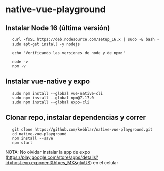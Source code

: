 # native-vue-playground

## Instalar Node 16 (última versión)
```
   curl -fsSL https://deb.nodesource.com/setup_16.x | sudo -E bash -
   sudo apt-get install -y nodejs
   
   echo "Verificando las versiones de node y de npm:"
   
   node -v
   npm -v
```
## Instalar vue-native y expo
```
   sudo npm install --global vue-native-cli
   sudo npm install --global npm@7.17.0
   sudo npm install --global expo-cli
```
## Clonar repo, instalar dependencias y correr
```
   git clone https://github.com/kebblar/native-vue-playground.git
   cd native-vue-playground
   npm install --save
   npm start
```   
NOTA: No olvidar instalar la app de expo (https://play.google.com/store/apps/details?id=host.exp.exponent&hl=es_MX&gl=US) en el celular

